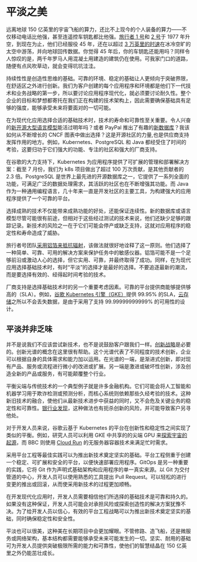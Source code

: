 # 平淡之美

远离地球 150 亿英里的宇宙飞船的算力，还比不上现今的个人装备的算力——不仅移动电话比他强，甚至连遥控车钥匙都比他强。[旅行者 1 号](https://solarsystem.nasa.gov/missions/voyager-1/in-depth/)和 [2 号](https://solarsystem.nasa.gov/missions/voyager-2/in-depth/)于 1977 年升空，到现在为止，他们已经服役 45 年，还在以超过 [3 万英里的时速](https://twitter.com/NASAVoyager/status/1659244080172515328)在冰冷空旷的太空中游荡，并向地球回传数据。你觉得 45 年后，你的车钥匙还能用吗？同样令人惊叹的是，两千年罗马人用混凝土用建造的建筑仍在使用。可我家门口的道路，随便有点风吹草动，就会变得坑坑洼洼。

持续性性是创造性思维的基础。可靠的环境、稳定的基础让人更倾向于突破界限，在舒适区之外进行创新。我们为客户创建的每个应用程序和环境都是他们下一代技术和业务战略的第一步，所以要讨论应用程序现代化，就必须要讨论耐久性。整个企业的目标和梦想都寄托在我们正在构建的技术架构上，因此需要确保基础具有足够的强度，能够承受未来将要面对的一切可能。

在为现代化应用选择合适的基础技术时，技术的寿命和可靠性至关重要。令人兴奋的[新开源大型语言模型](https://www.infoworld.com/article/3695530/servicenow-hugging-faces-free-starcoder-llm-takes-on-copilot-codewhisperer.html)能活过明年吗？或者 PayPal 推出了有趣的[新数据库](https://medium.com/paypal-tech/unlocking-the-power-of-junodb-paypals-key-value-store-goes-open-source-ee85f935bdc1)？我该如何从不断增长的 CNCF 图表中做出选择？这是开源社区的力量,也是供应商支持发挥作用的地方。例如，Kubernetes、PostgreSQL 和 Java 都经受住了时间的考验，这要归功于它们强大的功能、专注的社区和强大的厂商支持。

在谷歌的大力支持下，Kubernetes 为应用程序提供了可扩展的管理和部署解决方案：截至 7 月份，我们为 k8s 项目做出了超过 100 万次贡献，是其他贡献者的 2.3 倍。PostgreSQL 是世界上最先进的开源数据库之一，它提供了一系列全面的功能，可满足广泛的数据处理需求，其活跃的社区也在不断增强其功能。而 Java 作为一种通用编程语言，几十年来一直是开发社区的主要工具，为构建强大的应用程序提供了一个可靠的平台。

选择成熟的技术不仅能带来成熟功能的好处，还能保证连续性。新的数据库或语言模型尽管可能很有前途，但相对于这些经过测试的技术来说，他们还缺少足够的跟踪记录。新技术的风险之一在于它们可能会停产或缺乏支持，这就对应用程序的稳定性和寿命造成了威胁。

旅行者号团队[采用铝箔来抵抗辐射](https://www.businessinsider.com/voyager-kitchen-aluminum-wrap-radiation-short-circuit-2017-9)，该做法就很好地诠释了这一原则。他们选择了一种简单、可靠、可用的解决方案来保护任务中的敏感仪器。铝箔可能不是一个足够前沿或激动人心的选择，但它实用、可靠，并最终取得了成功。同样，在为现代应用选择基础技术时，有时“平淡”的选择才是最好的选择。不要追逐最新的潮流，而是要选择有效的、经得起时间考验的技术。

厂商支持是选择基础技术时的另一个重要考虑因素。可靠的平台提供商能够提供够高的（SLA）。例如，[谷歌 Kubernetes 引擎（GKE）](https://cloud.google.com/kubernetes-engine/sla)提供 99.95% 的SLA，[云存储](https://cloud.google.com/storage/docs/faq#policy)之所以不会丢失数据，是由于采用了支持 99.99999999999% 的可用性的设计。

## 平淡并非乏味

并不是说我们不应该尝试新技术，也不是说鼓励客户跟我们一样。[创新战略](https://future.battery.com/blog/business-development/is-your-enterprise-innovation-strategy-tired-or-wired-our-advice-move-quickly-and-partner-with-early-stage-tech/)是必要的。创新光谱的概念在这里很有帮助。这个光谱代表了不同程度的技术创新，企业可以根据自身的具体需求和能力加以运用。在光谱的一端，是渐进式创新，即对现有产品、服务或流程进行微小的改进或扩展。另一端是激进或破坏性创新，涉及创造全新的产品或服务，有可能颠覆整个行业。

平衡尖端与传统技术的一个典型例子就是许多金融机构。它们可能会将人工智能和机器学习用于欺诈检测或预测分析，而核心系统则依赖那些久经考验的技术。这种新旧技术的融合，使他们从最新技术进步中获益的同时，又不会危及关键业务的稳定性和可靠性。[银行业发现](https://www.insiderintelligence.com/content/banks-losing-on-new-customers-must-bring-innovation-customer-experience)，这种做法也有扼杀创新的风险，并可能导致客户另寻他处。

对于开发人员来说，谷歌云基于 Kubernetes 的平台在创新性和稳定性之间实现了类似的平衡。例如，研究人员可以利用 GKE 中共享的的尖端 GPU 来[探索宇宙的起源](https://cloud.google.com/blog/products/containers-kubernetes/gke-gpu-sharing-helps-scientists-quest-for-neutrinos)，而 BBC 则使用 [Cloud Run](https://cloud.google.com/run) 的无服务器容器技术来满足忙时需求。

采用平台工程等最佳实践可以为推出新技术奠定坚实的基础。平台工程侧重于创建一个稳定、可扩展和安全的平台，以便快速部署应用程序。GitOps 是另一种重要的实践，它将 Git 作为声明式基础架构和应用程序的单一真实来源。以 Git 为交付管道的中心，开发人员可以使用熟悉的工具提出 Pull Request。可以轻松的进行变更的推出或回滚，从而使采用新技术的过程更加顺畅。

在开发现代化应用时，开发人员需要相信他们所选择的基础技术是可靠和持久的。如果没有这种保证，开发人员可能会对承担风险或探索创造性的解决方案犹豫不决。为了给开发人员以信心，有效的平台工程战略可以为推出新技术奠定坚实的基础，同时确保稳定性和安全性。

平淡也可以很美，这种美在长期项目中会更加耀眼。不管修路、造飞船，还是微服务或网络架构，基本结构都需要能够承受未来可能发生的一切。坚实、耐用的基础可为开发人员提供突破极限所需的能力和可靠性，使他们的智慧结晶在 150 亿英里之外仍能茁壮成长。